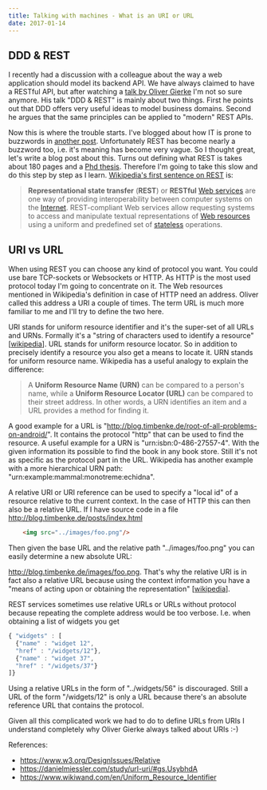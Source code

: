```yaml
---
title: Talking with machines - What is an URI or URL 
date: 2017-01-14
---
```

## DDD & REST

I recently had a discussion with a colleague about the way a web application should model its backend API. We have always claimed to have a RESTful API, but after watching a [talk by Oliver Gierke](https://jaxenter.de/ddd-rest-45713) I'm not so sure anymore. His talk "DDD & REST" is mainly about two things. First he points out that DDD offers very useful ideas to model business domains. Second he argues that the same principles can be applied to "modern" REST APIs. 

Now this is where the trouble starts. I've blogged about how IT is prone to buzzwords in [another post](/it-vocabulary). Unfortunately REST has become nearly a buzzword too, i.e. it's meaning has become very vague. So I thought great, let's write a blog post about this. Turns out defining what REST is takes about 180 pages and a [Phd thesis](http://www.ics.uci.edu/~fielding/pubs/dissertation/top.htm). Therefore I'm going to take this slow and do this step by step as I learn. [Wikipedia's first sentence on REST](https://www.wikiwand.com/en/Representational_state_transfer) is:

> **Representational state transfer** (**REST**) or **RESTful** [Web services](https://www.wikiwand.com/en/Web_service) are one way of providing interoperability between computer systems on the [Internet](https://www.wikiwand.com/en/Internet). REST-compliant Web services allow requesting systems to access and manipulate textual representations of [Web resources](https://www.wikiwand.com/en/Web_resource) using a uniform and predefined set of [stateless](https://www.wikiwand.com/en/Stateless_protocol) operations.

## URI vs URL

When using REST you can choose any kind of protocol you want. You could use bare TCP-sockets or Websockets or HTTP. As HTTP is the most used protocol today I'm going to concentrate on it. The Web resources mentioned in Wikipedia's definition in case of HTTP need an address. Oliver called this address a URI a couple of times. The term URL is much more familiar to me and I'll try to define the two here.

URI stands for uniform resource identifier and it's the super-set of all URLs and URNs. Formally it's a "string of characters used to identify a resource" [[wikipedia](https://www.wikiwand.com/en/Uniform_Resource_Identifier)]. URL stands for uniform resource locator. So in addition to precisely identify a resource you also get a means to locate it. URN stands for uniform resource name. Wikipedia has a useful analogy to explain the difference:

> A **Uniform Resource Name (URN)** can be compared to a person's name, while a **Uniform Resource Locator (URL)** can be compared to their street address. In other words, a URN identifies an item and a URL provides a method for finding it.

A good example for a URL is "http://blog.timbenke.de/root-of-all-problems-on-android/". It contains the protocol "http" that can be used to find the resource. A useful example for a URN is "urn:isbn:0-486-27557-4". With the given information its possible to find the book in any book store. Still it's not as specific as the protocol part in the URL. Wikipedia has another example with a more hierarchical URN path: "urn:example:mammal:monotreme:echidna". 

A relative URI or URI reference can be used to specify  a "local id" of a resource relative to the current context. In the case of HTTP this can then also be a relative URL. If I have source code in a file http://blog.timbenke.de/posts/index.html

```html
    <img src="../images/foo.png"/>
```

Then given the base URL and the relative path "../images/foo.png" you can easily determine a new absolute URL:

http://blog.timbenke.de/images/foo.png. That's why the relative URI is in fact also a relative URL because using the context information you have a "means of acting upon or obtaining the representation" [[wikipedia](https://www.wikiwand.com/en/Uniform_Resource_Identifier)]. 

REST services sometimes use relative URLs or URLs without protocol because repeating the complete address would be too verbose. I.e. when obtaining a list of widgets you get 

```javascript
{ "widgets" : [
  {"name" : "widget 12",
  "href" : "/widgets/12"},
  {"name" : "widget 37",
  "href" : "/widgets/37"}
]}
```

Using a relative URLs in the form of "../widgets/56" is discouraged. Still a URL of the form "/widgets/12" is only a URL because there's an absolute reference URL that contains the protocol.

Given all this complicated work we had to do to define URLs from URIs I understand completely why Oliver Gierke always talked about URIs :-)

References:

* https://www.w3.org/DesignIssues/Relative
* https://danielmiessler.com/study/url-uri/#gs.UsybhdA
* https://www.wikiwand.com/en/Uniform_Resource_Identifier
